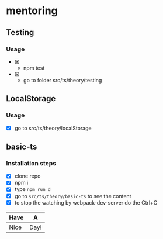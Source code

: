 # mentoring

## Testing 

### Usage

- [x] - npm test
- [x] - go to folder src/ts/theory/testing

## LocalStorage

### Usage

- [x] go to src/ts/theory/localStorage

## basic-ts

### Installation steps

- [x] clone repo
- [x] npm i
- [x] type `npm run d`
- [x] go to `src/ts/theory/basic-ts` to see the content
- [x] to stop the watching by webpack-dev-server do the Ctrl+C

| Have | A    |
| ---- | ---- |
| Nice | Day! |
